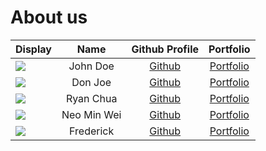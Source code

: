 # About us

| Display                                             |    Name     |             Github Profile              |             Portfolio             |
|-----------------------------------------------------|:-----------:|:---------------------------------------:|:---------------------------------:|
| ![](https://via.placeholder.com/100.png?text=Photo) |  John Doe   |      [Github](https://github.com/)      | [Portfolio](docs/team/johndoe.md) |
| ![](https://via.placeholder.com/100.png?text=Photo) |   Don Joe   |      [Github](https://github.com/)      | [Portfolio](docs/team/johndoe.md) |
| ![](https://via.placeholder.com/100.png?text=Photo) |  Ryan Chua  |  [Github](https://github.com/ryan1604)  |   [Portfolio](team/ryan1604.md)   |
| ![](https://via.placeholder.com/100.png?text=Photo) | Neo Min Wei | [Github](https://github.com/NeoMinWei)  |  [Portfolio](team/neominwei.md)   |
| ![](https://via.placeholder.com/100.png?text=Photo) |  Frederick  | [Github](https://github.com/wwweert123) |  [Portfolio](team/wwweert123.md)  |

